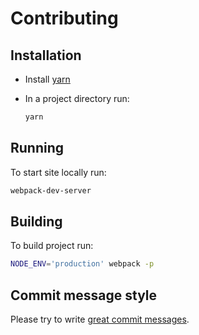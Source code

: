 # Contributing

## Installation

* Install [yarn](https://yarnpkg.com/en/docs/install)

* In a project directory run:

    ```sh
    yarn
    ```

## Running

To start site locally run:

```sh
webpack-dev-server
```

## Building

To build project run:

```sh
NODE_ENV='production' webpack -p
```

## Commit message style

Please try to write [great commit messages](https://chris.beams.io/posts/git-commit/).